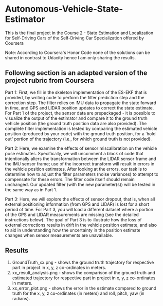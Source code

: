 # Autonomous-Vehicle-State-Estimator

This is the final project in the Course 2 - State Estimation and Localization for Self-Driving Cars of the Self-Driving Car Specialization offered by Coursera 

Note: According to Coursera's Honor Code none of the solutions can be shared in contrast to Udacity hence I am only sharing the results.

## Following section is an adapted version of the project rubric from Coursera

Part 1: First, we fill in the skeleton implementation of the ES-EKF that is provided, by writing code to perform the filter prediction step and the correction step. The filter relies on IMU data to propagate the state forward in time, and GPS and LIDAR position updates to correct the state estimate. For Part 1 of the project, the sensor data are prepackaged - it is possible to visualize the output of the estimator and compare it to the ground truth vehicle position (the ground truth position data are also provided). The complete filter implementation is tested by comparing the estimated vehicle position (produced by your code) with the ground truth position, for a 'hold out' portion of the trajectory (i.e., for which ground truth is not provided).

Part 2: Here, we examine the effects of sensor miscalibration on the vehicle pose estimates. Specifically, we will uncomment a block of code that intentionally alters the transformation between the LIDAR sensor frame and the IMU sensor frame; use of the incorrect transform will result in errors in the vehicle position estimates. After looking at the errors, our task is to determine how to adjust the filter parameters (noise variances) to attempt to compensate for these errors. The filter code itself should remain unchanged. Our updated filter (with the new parameter(s)) will be tested in the same way as in Part 1.

Part 3: Here, we will explore the effects of sensor dropout, that is, when all external positioning information (from GPS and LIDAR) is lost for a short period of time. For Part 3, you will load a different dataset where a portion of the GPS and LIDAR measurements are missing (see the detailed instructions below). The goal of Part 3 is to illustrate how the loss of external corrections results in drift in the vehicle position estimate, and also to aid in understanding how the uncertainty in the position estimate changes when sensor measurements are unavailable.

## Results

1. GroundTruth_xx.png - shows the ground truth trajectory for respective part in project in x, y, z co-ordinates in meters.
2. xx_result_analysis.png - shows the comparison of the ground truth and estimated trajectory for respective part in project in x, y, z co-ordinates in meters.
3. xx_error_plot.png - shows the error in the estimate compared to ground truth for the x, y, z co-ordinates (in meters) and roll, pitch, yaw (in radians).
